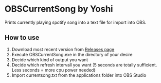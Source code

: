 # OBSCurrentSong by Yoshi
Prints currently playing spotify song into a text file for import into OBS.

## How to use
1. Download most recent version from [Releases page](https://github.com/y0sh1DE/OBSCurrentSong/releases)
2. Execute OBSCurrentSong.exe in the directory of your desire
3. Decide which kind of output you want
4. Decide which refresh intervall you want (5 seconds are totally sufficient. Less seconds = more cpu power needed)
5. Import currentsong.txt from the applications folder into OBS Studio
